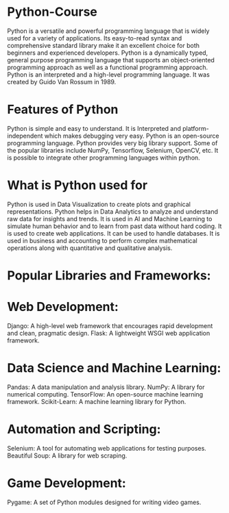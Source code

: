 # Python-Course
Python is a versatile and powerful programming language that is widely used for a variety of applications. Its easy-to-read syntax and comprehensive standard library make it an excellent choice for both beginners and experienced developers.
Python is a dynamically typed, general purpose programming language that supports an object-oriented programming approach as well as a functional programming approach.
Python is an interpreted and a high-level programming language.
It was created by Guido Van Rossum in 1989.

# Features of Python
Python is simple and easy to understand.
It is Interpreted and platform-independent which makes debugging very easy.
Python is an open-source programming language.
Python provides very big library support. Some of the popular libraries include NumPy, Tensorflow, Selenium, OpenCV, etc.
It is possible to integrate other programming languages within python.

# What is Python used for
Python is used in Data Visualization to create plots and graphical representations.
Python helps in Data Analytics to analyze and understand raw data for insights and trends.
It is used in AI and Machine Learning to simulate human behavior and to learn from past data without hard coding.
It is used to create web applications.
It can be used to handle databases.
It is used in business and accounting to perform complex mathematical operations along with quantitative and qualitative analysis.

# Popular Libraries and Frameworks:
# Web Development:
Django: A high-level web framework that encourages rapid development and clean, pragmatic design.
Flask: A lightweight WSGI web application framework.
# Data Science and Machine Learning:
Pandas: A data manipulation and analysis library.
NumPy: A library for numerical computing.
TensorFlow: An open-source machine learning framework.
Scikit-Learn: A machine learning library for Python.
# Automation and Scripting:
Selenium: A tool for automating web applications for testing purposes.
Beautiful Soup: A library for web scraping.
# Game Development:
Pygame: A set of Python modules designed for writing video games.
